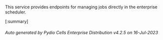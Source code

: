 






This service provides endpoints for managing jobs directly in the enterprise scheduler.

[:summary]

###### Auto generated by Pydio Cells Enterprise Distribution v4.2.5 on 16-Jul-2023
